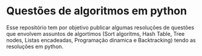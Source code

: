 # Questões de algoritmos em python


<p> Esse repositório tem por objetivo publicar algumas resoluções de questões que envolvem assuntos de algortimos (Sort algoritms, Hash Table, Tree nodes, Listas encadeadas, Programação dinamica e Backtracking) tendo as resoluções em python.</p>
